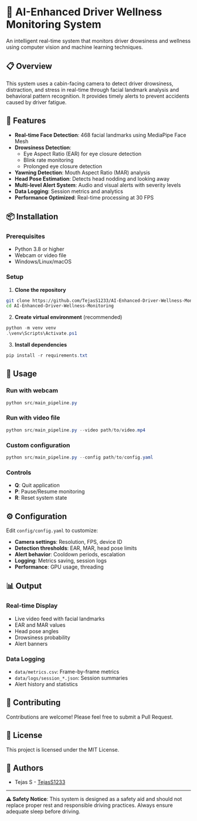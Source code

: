 # 🚗 AI-Enhanced Driver Wellness Monitoring System

An intelligent real-time system that monitors driver drowsiness and wellness using computer vision and machine learning techniques.

## 📋 Overview

This system uses a cabin-facing camera to detect driver drowsiness, distraction, and stress in real-time through facial landmark analysis and behavioral pattern recognition. It provides timely alerts to prevent accidents caused by driver fatigue.

## 🎯 Features

- **Real-time Face Detection**: 468 facial landmarks using MediaPipe Face Mesh
- **Drowsiness Detection**:
  - Eye Aspect Ratio (EAR) for eye closure detection
  - Blink rate monitoring
  - Prolonged eye closure detection
- **Yawning Detection**: Mouth Aspect Ratio (MAR) analysis
- **Head Pose Estimation**: Detects head nodding and looking away
- **Multi-level Alert System**: Audio and visual alerts with severity levels
- **Data Logging**: Session metrics and analytics
- **Performance Optimized**: Real-time processing at 30 FPS

## 📦 Installation

### Prerequisites

- Python 3.8 or higher
- Webcam or video file
- Windows/Linux/macOS

### Setup

1. **Clone the repository**

```bash
git clone https://github.com/TejasS1233/AI-Enhanced-Driver-Wellness-Monitoring.git
cd AI-Enhanced-Driver-Wellness-Monitoring
```

2. **Create virtual environment** (recommended)

```powershell
python -m venv venv
.\venv\Scripts\Activate.ps1
```

3. **Install dependencies**

```powershell
pip install -r requirements.txt
```

## 🚀 Usage

### Run with webcam

```powershell
python src/main_pipeline.py
```

### Run with video file

```powershell
python src/main_pipeline.py --video path/to/video.mp4
```

### Custom configuration

```powershell
python src/main_pipeline.py --config path/to/config.yaml
```

### Controls

- **Q**: Quit application
- **P**: Pause/Resume monitoring
- **R**: Reset system state

## ⚙️ Configuration

Edit `config/config.yaml` to customize:

- **Camera settings**: Resolution, FPS, device ID
- **Detection thresholds**: EAR, MAR, head pose limits
- **Alert behavior**: Cooldown periods, escalation
- **Logging**: Metrics saving, session logs
- **Performance**: GPU usage, threading



## 📊 Output

### Real-time Display

- Live video feed with facial landmarks
- EAR and MAR values
- Head pose angles
- Drowsiness probability
- Alert banners

### Data Logging

- `data/metrics.csv`: Frame-by-frame metrics
- `data/logs/session_*.json`: Session summaries
- Alert history and statistics

## 🤝 Contributing

Contributions are welcome! Please feel free to submit a Pull Request.

## 📄 License

This project is licensed under the MIT License.

## 👥 Authors

- Tejas S - [TejasS1233](https://github.com/TejasS1233)


---

**⚠️ Safety Notice**: This system is designed as a safety aid and should not replace proper rest and responsible driving practices. Always ensure adequate sleep before driving.
